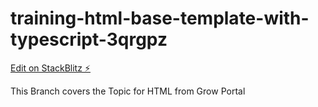# training-html-base-template-with-typescript-3qrgpz

[Edit on StackBlitz ⚡️](https://stackblitz.com/edit/training-html-base-template-with-typescript-3qrgpz)

This Branch covers the Topic for HTML from Grow Portal